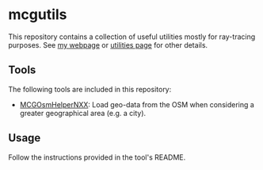 # mcgutils

This repository contains a collection of useful utilities mostly for ray-tracing purposes. See [my webpage](https://www.artansalihu.com/) or [utilities page](https://mcg-deep-wrt.netlify.app/deep-wrt/utilities/) for other details.

## Tools

The following tools are included in this repository:

- [MCGOsmHelperNXX](mcgosmhelpernxx/): Load geo-data from the OSM when considering a greater geographical area (e.g. a city).

## Usage

Follow the instructions provided in the tool's README.

